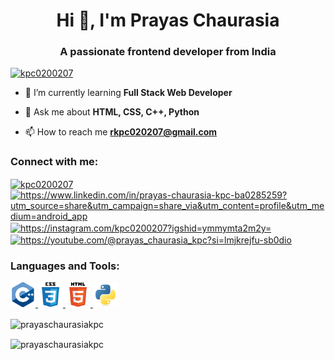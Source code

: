 <h1 align="center">Hi 👋, I'm Prayas Chaurasia</h1>
<h3 align="center">A passionate frontend developer from India</h3>

<p align="left"> <a href="https://twitter.com/kpc0200207" target="blank"><img src="https://img.shields.io/twitter/follow/kpc0200207?logo=twitter&style=for-the-badge" alt="kpc0200207" /></a> </p>

- 🌱 I’m currently learning **Full Stack Web Developer**

- 💬 Ask me about **HTML, CSS, C++, Python**

- 📫 How to reach me **rkpc020207@gmail.com**

<h3 align="left">Connect with me:</h3>
<p align="left">
<a href="https://twitter.com/kpc0200207" target="blank"><img align="center" src="https://raw.githubusercontent.com/rahuldkjain/github-profile-readme-generator/master/src/images/icons/Social/twitter.svg" alt="kpc0200207" height="30" width="40" /></a>
<a href="https://linkedin.com/in/https://www.linkedin.com/in/prayas-chaurasia-kpc-ba0285259?utm_source=share&utm_campaign=share_via&utm_content=profile&utm_medium=android_app" target="blank"><img align="center" src="https://raw.githubusercontent.com/rahuldkjain/github-profile-readme-generator/master/src/images/icons/Social/linked-in-alt.svg" alt="https://www.linkedin.com/in/prayas-chaurasia-kpc-ba0285259?utm_source=share&utm_campaign=share_via&utm_content=profile&utm_medium=android_app" height="30" width="40" /></a>
<a href="https://instagram.com/https://instagram.com/kpc0200207?igshid=ymmymta2m2y=" target="blank"><img align="center" src="https://raw.githubusercontent.com/rahuldkjain/github-profile-readme-generator/master/src/images/icons/Social/instagram.svg" alt="https://instagram.com/kpc0200207?igshid=ymmymta2m2y=" height="30" width="40" /></a>
<a href="https://www.youtube.com/c/https://youtube.com/@prayas_chaurasia_kpc?si=lmjkrejfu-sb0dio" target="blank"><img align="center" src="https://raw.githubusercontent.com/rahuldkjain/github-profile-readme-generator/master/src/images/icons/Social/youtube.svg" alt="https://youtube.com/@prayas_chaurasia_kpc?si=lmjkrejfu-sb0dio" height="30" width="40" /></a>
</p>

<h3 align="left">Languages and Tools:</h3>
<p align="left"> <a href="https://www.w3schools.com/cpp/" target="_blank" rel="noreferrer"> <img src="https://raw.githubusercontent.com/devicons/devicon/master/icons/cplusplus/cplusplus-original.svg" alt="cplusplus" width="40" height="40"/> </a> <a href="https://www.w3schools.com/css/" target="_blank" rel="noreferrer"> <img src="https://raw.githubusercontent.com/devicons/devicon/master/icons/css3/css3-original-wordmark.svg" alt="css3" width="40" height="40"/> </a> <a href="https://www.w3.org/html/" target="_blank" rel="noreferrer"> <img src="https://raw.githubusercontent.com/devicons/devicon/master/icons/html5/html5-original-wordmark.svg" alt="html5" width="40" height="40"/> </a> <a href="https://www.python.org" target="_blank" rel="noreferrer"> <img src="https://raw.githubusercontent.com/devicons/devicon/master/icons/python/python-original.svg" alt="python" width="40" height="40"/> </a> </p>

<p><img align="center" src="https://github-readme-stats.vercel.app/api/top-langs?username=prayaschaurasiakpc&show_icons=true&locale=en&layout=compact" alt="prayaschaurasiakpc" /></p>

<p><img align="center" src="https://github-readme-streak-stats.herokuapp.com/?user=prayaschaurasiakpc&" alt="prayaschaurasiakpc" /></p>


<!--
**PrayasChaurasiaKPC/PrayasChaurasiaKPC** is a ✨ _special_ ✨ repository because its `README.md` (this file) appears on your GitHub profile.

Here are some ideas to get you started:

- 🔭 I’m currently working on ...
- 🌱 I’m currently learning ...
- 👯 I’m looking to collaborate on ...
- 🤔 I’m looking for help with ...
- 💬 Ask me about ...
- 📫 How to reach me: ...
- 😄 Pronouns: ...
- ⚡ Fun fact: ...
-->
